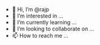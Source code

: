 - 👋 Hi, I’m @rajp
- 👀 I’m interested in ...
- 🌱 I’m currently learning ...
- 💞️ I’m looking to collaborate on ...
- 📫 How to reach me ...

<!---
rajkumar90pendem/rajkumar90pendem is a ✨ special ✨ repository because its `README.md` (this file) appears on your GitHub profile.
You can click the Preview link to take a look at your changes.
--->
